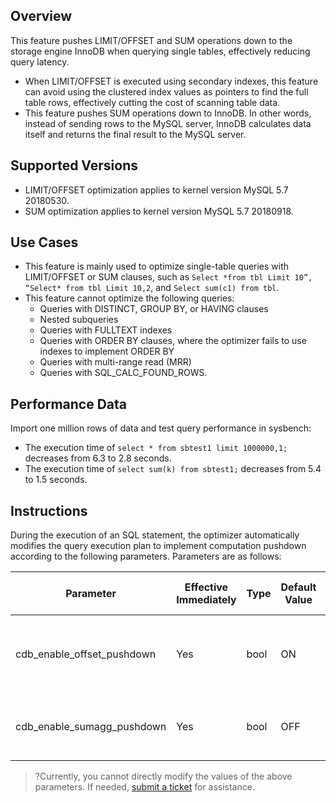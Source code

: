 ## Overview
This feature pushes LIMIT/OFFSET and SUM operations down to the storage engine InnoDB when querying single tables, effectively reducing query latency.
- When LIMIT/OFFSET is executed using secondary indexes, this feature can avoid using the clustered index values as pointers to find the full table rows, effectively cutting the cost of scanning table data.
- This feature pushes SUM operations down to InnoDB. In other words, instead of sending rows to the MySQL server, InnoDB calculates data itself and returns the final result to the MySQL server.

## Supported Versions
- LIMIT/OFFSET optimization applies to kernel version MySQL 5.7 20180530.
- SUM optimization applies to kernel version MySQL 5.7 20180918.

## Use Cases
- This feature is mainly used to optimize single-table queries with LIMIT/OFFSET or SUM clauses, such as `Select *from tbl Limit 10”, “Select* from tbl Limit 10,2`, and `Select sum(c1) from tbl`.
- This feature cannot optimize the following queries:
  - Queries with DISTINCT, GROUP BY, or HAVING clauses
  - Nested subqueries
  - Queries with FULLTEXT indexes
  - Queries with ORDER BY clauses, where the optimizer fails to use indexes to implement ORDER BY
  - Queries with multi-range read (MRR)
  - Queries with SQL_CALC_FOUND_ROWS.

## Performance Data
Import one million rows of data and test query performance in sysbench:
- The execution time of `select * from sbtest1 limit 1000000,1;` decreases from 6.3 to 2.8 seconds.
- The execution time of `select sum(k) from sbtest1;` decreases from 5.4 to 1.5 seconds.

## Instructions
During the execution of an SQL statement, the optimizer automatically modifies the query execution plan to implement computation pushdown according to the following parameters.
Parameters are as follows:

| Parameter                     | Effective Immediately | Type | Default Value | Valid Values/Value Range | Description                             |
| -------------------------- | ---- | ---- | ---- | ---------- | -------------------------------- |
| cdb_enable_offset_pushdown | Yes  | bool | ON   | {ON,OFF}   | Enable or disable LIMIT/OFFSET pushdown. It is enabled by default. |
| cdb_enable_sumagg_pushdown | Yes  | bool | OFF  | {ON,OFF}   | Enable or disable SUM pushdown. It is disabled by default.          |

>?Currently, you cannot directly modify the values of the above parameters. If needed, [submit a ticket](https://console.cloud.tencent.com/workorder/category) for assistance.
>

